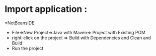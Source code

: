 # Import application :
*NetBeansIDE
* File=>New Project=>Java with Maven=> Project with Existing POM
* right-click on the project => Build with Dependencies and Clean and Build
* Run the project
